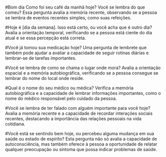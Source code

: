 #Bom dia Como foi seu café da manhã hoje? Você se lembra do que comeu?
Essa pergunta avalia a memória recente, observando se a pessoa se lembra de eventos recentes simples, como suas refeições.

#Hoje é [dia da semana]. Isso está certo, ou você acha que é outro dia?
Avalia a orientação temporal, verificando se a pessoa está ciente do dia atual e se essa percepção está correta.

#Você já tomou sua medicação hoje?
Uma pergunta de lembrete que também pode ajudar a avaliar a capacidade de seguir rotinas diárias e lembrar-se de tarefas importantes.

#Você se lembra de como se chama o lugar onde mora?
Avalia a orientação espacial e a memória autobiográfica, verificando se a pessoa consegue se lembrar do nome do local onde reside.

#Qual é o nome do seu médico ou médica?
Verifica a memória autobiográfica e a capacidade de lembrar informações importantes, como o nome do médico responsável pelo cuidado da pessoa.

#Você se lembra de ter falado com alguém importante para você hoje?
Avalia a memória recente e a capacidade de recordar interações sociais recentes, destacando a importância das relações pessoais na vida cotidiana.

#Você está se sentindo bem hoje, ou percebeu alguma mudança em sua saúde ou estado de espírito?
Esta pergunta não só avalia a capacidade de autoconsciência, mas também oferece à pessoa a oportunidade de relatar qualquer preocupação ou sintoma que possa indicar problemas de saúde.
